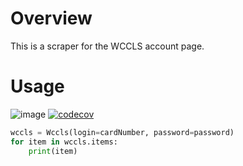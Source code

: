 # Overview

This is a scraper for the WCCLS account page.

# Usage

![image](https://github.com/rkhwaja/wccls/workflows/ci/badge.svg) [![codecov](https://codecov.io/gh/rkhwaja/wccls/branch/master/graph/badge.svg)](https://codecov.io/gh/rkhwaja/wccls)

``` python
wccls = Wccls(login=cardNumber, password=password)
for item in wccls.items:
    print(item)
```
